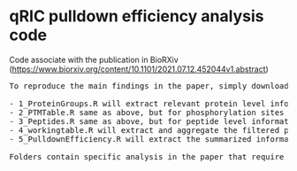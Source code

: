 # qRIC pulldown efficiency analysis code

Code associate with the publication in BioRXiv (https://www.biorxiv.org/content/10.1101/2021.07.12.452044v1.abstract)
<pre>
To reproduce the main findings in the paper, simply download the "TXT" folders in the proteomics repository indicated in the paper and run this code in the order specified in the file name.

- 1_ProteinGroups.R will extract relevant protein level information and perform data filtering and manipulation for analysis. It also include some basic analysis.
- 2_PTMTable.R same as above, but for phosphorylation sites level information.
- 3_Peptides.R same as above, but for peptide level information.
- 4_workingtable.R will extract and aggregate the filtered protein, phosphorylation site and peptide level information into a unified table. This working table is further manipulated for calculation of the delta pull-down efficiencies.
- 5_PulldownEfficiency.R will extract the summarized information and perform some data analysis present in the final publication.

Folders contain specific analysis in the paper that require downloading data from other sourcers for implementation.
</pre>
